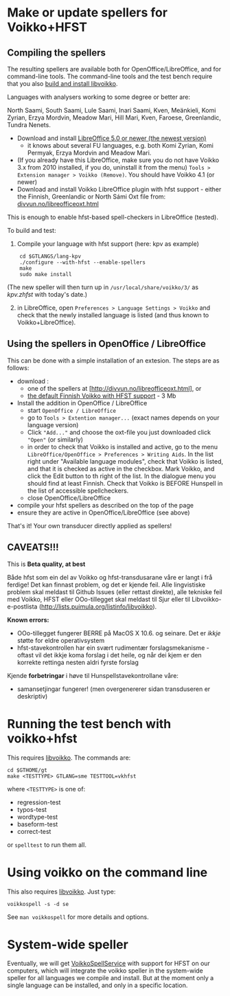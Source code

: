 # Make or update spellers for Voikko+HFST


##  Compiling the spellers




The resulting spellers are available both for OpenOffice/LibreOffice, and for command-line tools. The command-line tools and the test bench require that you also [build and install libvoikko](../infra/CompilingVoikkoWithHfst.html).






Languages with analysers working to some degree or better are: 


North Saami, South Saami, Lule Saami, Inari Saami, Kven, Meänkieli, 
Komi Zyrian, Erzya Mordvin, Meadow Mari, Hill Mari, Kven, Faroese, Greenlandic, Tundra Nenets.


* Download and install 
  [LibreOffice 5.0 or newer (the newest version)](http://www.libreoffice.org/download/)
   - it knows about several FU languages,
  e.g. both Komi Zyrian, Komi Permyak, Erzya Mordvin and Meadow Mari.
* (If you already have this LibreOffice, make sure you do not have Voikko 3.x from 2010 
  installed, if you do, uninstall it from the menu)
  `Tools > Extension manager > Voikko (Remove)`. You should have Voikko 4.1 (or newer)
* Download and install Voikko LibreOffice plugin with hfst support - either the Finnish, Greenlandic or North Sámi Oxt file from: 
  [divvun.no/libreofficeoxt.html](http://divvun.no/libreofficeoxt.html)


This is enough to enable hfst-based spell-checkers in LibreOffice (tested).


To build and test:


1. Compile your language with hfst support (here: kpv as example)


```
    cd $GTLANGS/lang-kpv
    ./configure --with-hfst --enable-spellers
    make
    sudo make install
```


(The new speller will then turn up in `/usr/local/share/voikko/3/` as *kpv.zhfst* with today's date.)


2. in LibreOffice, open `Preferences > Language Settings > Voikko`
   and check that the newly installed language is listed 
   (and thus known to Voikko+LibreOffice).








## Using the spellers in OpenOffice / LibreOffice


This can be done with a simple installation of an extesion. The steps are as follows:


- download :
	- one of the spellers at [http://divvun.no/libreofficeoxt.html], or
	- [the default Finnish Voikko with HFST support](https://divvun.no/static_files/voikko-macosx106-i386-static.oxt) - 3 Mb
- Install the addition in OpenOffice / LibreOffice
	- start `OpenOffice / LibreOffice`
	- go to `Tools > Extention manager...` (exact names depends on your language version)
	- Click `"Add..."` and choose the oxt-file you just downloaded click `"Open"` (or similarly)
	- in order to check that Voikko is installed and active, go to the menu
   `LibreOffice/OpenOffice > Preferences > Writing Aids`. In the list right under "Available language modules", check that Voikko is listed, and that it is checked as active in the checkbox. Mark Voikko, and click the Edit button to th right of the list. In the dialogue menu you should find at least Finnish. Check that Voikko is BEFORE  Hunspell in the list of accessible spellcheckers.
	- close OpenOffice/LibreOffice
- compile your hfst spellers as described on the top of the page
- ensure they are active in OpenOffice/LibreOffice (see above)


That's it! Your own transducer directly applied as spellers!


## CAVEATS!!!

This is **Beta quality, at best**

Både hfst som ein del av Voikko og hfst-transdusarane våre er langt i frå ferdige! Det kan finnast problem, og det er kjende feil. Alle lingvistiske problem skal meldast til Github Issues (eller rettast direkte), alle tekniske feil med Voikko, HFST eller OOo-tillegget skal meldast til Sjur eller til Libvoikko-e-postlista (http://lists.puimula.org/listinfo/libvoikko).


**Known errors:**

- OOo-tillegget fungerer BERRE på MacOS X 10.6. og seinare. Det er *ikkje* støtte 
for eldre operativsystem
- hfst-stavekontrollen har ein svært rudimentær forslagsmekanisme - oftast vil det ikkje koma forslag i det heile, og når dei kjem er den korrekte rettinga nesten aldri fyrste forslag


Kjende **forbetringar** i høve til Hunspellstavekontrollane våre:

- samansetjingar fungerer! (men overgenererer sidan transduseren er deskriptiv)


# Running the test bench with voikko+hfst


This requires [libvoikko](../infra/CompilingVoikkoWithHfst.html). The commands are:

```
cd $GTHOME/gt
make <TESTTYPE> GTLANG=sme TESTTOOL=vkhfst
```


where `<TESTTYPE>` is one of:
* regression-test
* typos-test
* wordtype-test
* baseform-test
* correct-test


or `spelltest` to run them all.


# Using voikko on the command line


This also requires [libvoikko](../infra/CompilingVoikkoWithHfst.html). Just type:


```
voikkospell -s -d se
```


See `man voikkospell` for more details and options.


# System-wide speller

Eventually, we will get [VoikkoSpellService](http://verteksi.net/lab/osxspell/) with support for HFST on our computers, which will integrate the voikko speller in the system-wide speller for all languages we compile and install. But at the moment only a single language can be installed, and only in a specific location.
